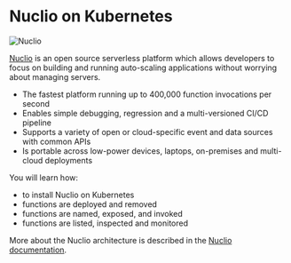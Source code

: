 # Nuclio on Kubernetes #

![Nuclio](/javajon/courses/kubernetes-serverless/nuclio/assets/nuclio.png "Nuclio serverless framework")

[Nuclio](https://www.nuclio.com/) is an open source serverless platform which allows developers to focus on building and running auto-scaling applications without worrying about managing servers.

- The fastest platform running up to 400,000 function invocations per second
- Enables simple debugging, regression and a multi-versioned CI/CD pipeline
- Supports a variety of open or cloud-specific event and data sources with common APIs
- Is portable across low-power devices, laptops, on-premises and multi-cloud deployments

You will learn how:

- to install Nuclio on Kubernetes
- functions are deployed and removed
- functions are named, exposed, and invoked
- functions are listed, inspected and monitored

More about the Nuclio architecture is described in the [Nuclio documentation](https://nuclio.io/).
